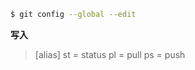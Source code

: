 ```bash
$ git config --global --edit
```

**写入**

> [alias]
>         st = status
>         pl = pull
>         ps = push